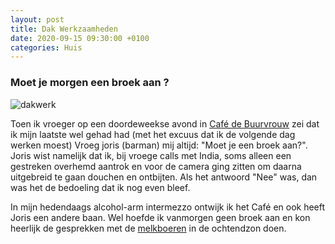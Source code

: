 ```yaml
---
layout: post
title: Dak Werkzaamheden
date: 2020-09-15 09:30:00 +0100
categories: Huis
---
```


### Moet je morgen een broek aan ?
![dakwerk](https://prisse.net/dakwerk.jpg)  

Toen ik vroeger op een doordeweekse avond in [Café de Buurvrouw](http://www.nes-amsterdam.nl/portfolio/cafe-de-buurvrouw/) zei dat ik mijn laatste wel gehad had (met het excuus dat ik de volgende dag werken moest) Vroeg joris (barman) mij altijd: "Moet je een broek aan?". Joris wist namelijk dat ik, bij vroege calls met India, soms alleen een gestreken overhemd aantrok en voor de camera ging zitten om daarna uitgebreid te gaan douchen en ontbijten. Als het antwoord "Nee" was, dan was het de bedoeling dat ik nog even bleef.  

In mijn hedendaags alcohol-arm intermezzo ontwijk ik het Café en ook heeft Joris een andere baan. Wel hoefde ik vanmorgen geen broek aan en kon heerlijk de gesprekken met de [melkboeren](https://www.frieslandcampina.com/our-farmers/from-grass-to-glass/) in de ochtendzon doen.
